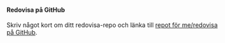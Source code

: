 #### Redovisa på GitHub

Skriv något kort om ditt redovisa-repo och länka till [repot för me/redovisa på GitHub](https://github.com/mada81/disignv2).
